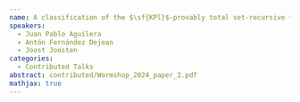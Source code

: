 ```yaml
---
name: A classification of the $\sf{KPl}$-provably total set-recursive functions
speakers:
  - Juan Pablo Aguilera
  - Antón Fernández Dejean
  - Joost Joosten
categories:
  - Contributed Talks
abstract: contributed/Wormshop_2024_paper_2.pdf
mathjax: true
---
```

